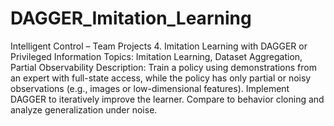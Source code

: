 # DAGGER_Imitation_Learning
Intelligent Control – Team Projects 
4. Imitation Learning with DAGGER or Privileged Information
Topics: Imitation Learning, Dataset Aggregation, Partial Observability
Description: Train a policy using demonstrations from an expert with full-state access,
while the policy has only partial or noisy observations (e.g., images or low-dimensional features). Implement DAGGER to iteratively improve the learner. Compare to behavior cloning
and analyze generalization under noise.
